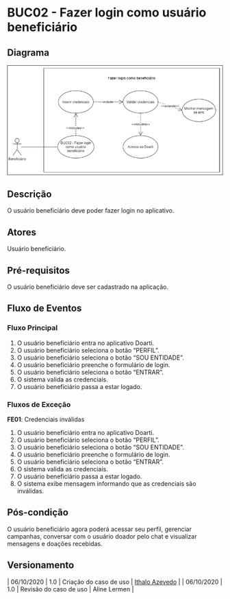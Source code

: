 # BUC02 - Fazer login como usuário beneficiário

## Diagrama
![BUC02](../../../../assets/images/casosDeUso/BUC02.png)

## Descrição
O usuário beneficiário deve poder fazer login no aplicativo.

## Atores
Usuário beneficiário.

## Pré-requisitos
O usuário beneficiário deve ser cadastrado na aplicação.

## Fluxo de Eventos

### Fluxo Principal
1. O usuário beneficiário entra no aplicativo Doarti.
2. O usuário beneficiário seleciona o botão “PERFIL”.
3. O usuário beneficiário seleciona o botão “SOU ENTIDADE”.
4. O usuário beneficiário preenche o formulário de login.
5. O usuário beneficiário seleciona o botão “ENTRAR”.
6. O sistema valida as credenciais.
7. O usuário beneficiário passa a estar logado.

### Fluxos de Exceção
**FE01**: Credenciais inválidas
1. O usuário beneficiário entra no aplicativo Doarti.
2. O usuário beneficiário seleciona o botão “PERFIL”.
3. O usuário beneficiário seleciona o botão “SOU ENTIDADE”.
4. O usuário beneficiário preenche o formulário de login.
5. O usuário beneficiário seleciona o botão “ENTRAR”.
6. O sistema valida as credenciais.
7. O usuário beneficiário passa a estar logado.
8. O sistema exibe mensagem informando que as credenciais são inválidas.


## Pós-condição
O usuário beneficiário agora poderá acessar seu perfil, gerenciar campanhas, conversar com o usuário doador pelo chat e visualizar mensagens e doações recebidas.

## Versionamento
| 06/10/2020 | 1.0 | Criação do caso de uso | [Ithalo Azevedo](https://github.com/ithaloazevedo) |
| 06/10/2020 | 1.0 | Revisão do caso de uso | Aline Lermen |
